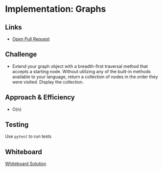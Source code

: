 # Implementation: Graphs
    
## Links
- [Open Pull Request]()

    
## Challenge
- Extend your graph object with a breadth-first traversal method that accepts a starting node. Without utilizing any of the built-in methods available to your language, return a collection of nodes in the order they were visited. Display the collection.
    
## Approach & Efficiency
- O(n)

## Testing
<!-- Description of how to run your tests -->
Use `pytest` to run tests

## Whiteboard

[Whiteboard Solution](./assets/gbfs.png)